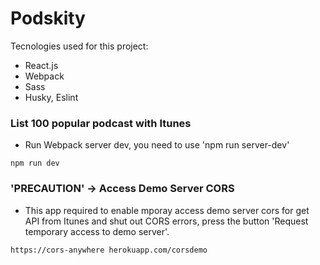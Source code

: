# Podskity

Tecnologies used for this project:
- React.js
- Webpack
- Sass
- Husky, Eslint



### List 100 popular podcast with Itunes


- Run Webpack server dev, you need to use 'npm run server-dev'

`npm run dev`

### <b>'PRECAUTION'</b> -> Access Demo Server CORS

- This app required to enable mporay access demo server cors for get API from Itunes and shut out CORS errors, press the button 'Request temporary access to demo server'.

`https://cors-anywhere herokuapp.com/corsdemo`

